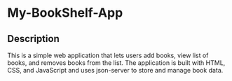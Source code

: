# My-BookShelf-App
## Description
This is a simple web application that lets users add books, view list of books, and removes books from the list.
The application is built with HTML, CSS, and JavaScript and uses json-server to store and manage book data.